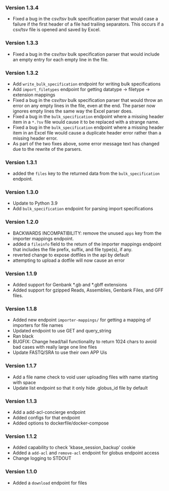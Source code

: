 ### Version 1.3.4
- Fixed a bug in the csv/tsv bulk specification parser that would case a failure if the
  first header of a file had trailing separators. This occurs if a csv/tsv file is opened and
  saved by Excel.

### Version 1.3.3
- Fixed a bug in the csv/tsv bulk specification parser that would include an empty entry for
  each empty line in the file.

### Version 1.3.2
- Add `write_bulk_specification` endpoint for writing bulk specifications
- Add `import_filetypes` endpoint for getting datatype -> filetype -> extension mappings
- Fixed a bug in the csv/tsv bulk specification parser that would throw an error on any empty
  lines in the file, even at the end. The parser now ignores empty lines the same way the Excel
  parser does.
- Fixed a bug in the `bulk_specification` endpoint where a missing header item in a `*.?sv`
  file would cause it to be replaced with a strange name.
- Fixed a bug in the `bulk_specification` endpoint where a missing header item in an Excel
  file would cause a duplicate header error rather than a missing header error.
- As part of the two fixes above, some error message text has changed due to the rewrite of the
  parsers.

### Version 1.3.1
- added the `files` key to the returned data from the `bulk_specification` endpoint.

### Version 1.3.0
- Update to Python 3.9
- Add `bulk_specification` endpoint for parsing import specifications

### Version 1.2.0
- BACKWARDS INCOMPATIBILITY: remove the unused `apps` key from the importer mappings endpoint.
- added a `fileinfo` field to the return of the importer mappings endpoint that includes the
  file prefix, suffix, and file type(s), if any.
- reverted change to expose dotfiles in the api by default
- attempting to upload a dotfile will now cause an error

### Version 1.1.9
- Added support for Genbank *.gb and *.gbff extensions
- Added support for gzipped Reads, Assemblies, Genbank Files, and GFF files.

### Version 1.1.8
- Added new endpoint `importer-mappings/` for getting a mapping of importers for file names
- Updated endpoint to use GET and query_string
- Ran black
- BUGFIX: Change head/tail functionality to return 1024 chars to avoid bad cases with really large one line files
- Update FASTQ/SRA to use their own APP Uis

### Version 1.1.7
- Add a file name check to void user uploading files with name starting with space
- Update list endpoint so that it only hide .globus_id file by default

### Version 1.1.3
- Add a add-acl-concierge endpoint
- Added configs for that endpoint
- Added options to dockerfile/docker-compose

### Version 1.1.2
- Added capability to check 'kbase_session_backup' cookie
- Added a `add-acl` and `remove-acl` endpoint for globus endpoint access
- Change logging to STDOUT


### Version 1.1.0
- Added a `download` endpoint for files
